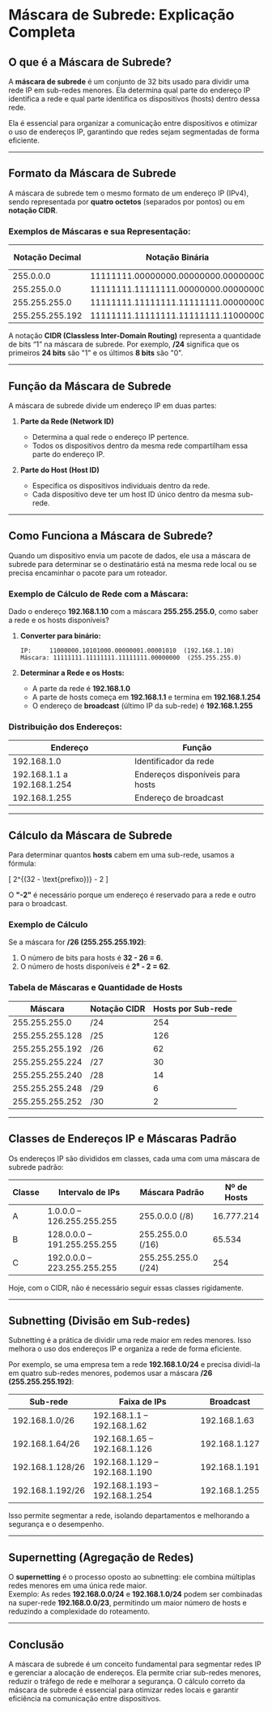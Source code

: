 # **Máscara de Subrede: Explicação Completa**  

## **O que é a Máscara de Subrede?**  
A **máscara de subrede** é um conjunto de 32 bits usado para dividir uma rede IP em sub-redes menores. Ela determina qual parte do endereço IP identifica a rede e qual parte identifica os dispositivos (hosts) dentro dessa rede.  

Ela é essencial para organizar a comunicação entre dispositivos e otimizar o uso de endereços IP, garantindo que redes sejam segmentadas de forma eficiente.

---

## **Formato da Máscara de Subrede**  
A máscara de subrede tem o mesmo formato de um endereço IP (IPv4), sendo representada por **quatro octetos** (separados por pontos) ou em **notação CIDR**.  

### **Exemplos de Máscaras e sua Representação:**  
| Notação Decimal | Notação Binária | Notação CIDR |
|---------------|---------------|------------|
| 255.0.0.0    | 11111111.00000000.00000000.00000000 | /8 |
| 255.255.0.0  | 11111111.11111111.00000000.00000000 | /16 |
| 255.255.255.0 | 11111111.11111111.11111111.00000000 | /24 |
| 255.255.255.192 | 11111111.11111111.11111111.11000000 | /26 |

A notação **CIDR (Classless Inter-Domain Routing)** representa a quantidade de bits “1” na máscara de subrede. Por exemplo, **/24** significa que os primeiros **24 bits** são "1" e os últimos **8 bits** são "0".  

---

## **Função da Máscara de Subrede**  
A máscara de subrede divide um endereço IP em duas partes:  

1. **Parte da Rede (Network ID)**  
   - Determina a qual rede o endereço IP pertence.  
   - Todos os dispositivos dentro da mesma rede compartilham essa parte do endereço IP.  

2. **Parte do Host (Host ID)**  
   - Especifica os dispositivos individuais dentro da rede.  
   - Cada dispositivo deve ter um host ID único dentro da mesma sub-rede.  

---

## **Como Funciona a Máscara de Subrede?**  
Quando um dispositivo envia um pacote de dados, ele usa a máscara de subrede para determinar se o destinatário está na mesma rede local ou se precisa encaminhar o pacote para um roteador.  

### **Exemplo de Cálculo de Rede com a Máscara:**  
Dado o endereço **192.168.1.10** com a máscara **255.255.255.0**, como saber a rede e os hosts disponíveis?  

1. **Converter para binário:**  
   ```
   IP:     11000000.10101000.00000001.00001010  (192.168.1.10)
   Máscara: 11111111.11111111.11111111.00000000  (255.255.255.0)
   ```

2. **Determinar a Rede e os Hosts:**  
   - A parte da rede é **192.168.1.0**  
   - A parte de hosts começa em **192.168.1.1** e termina em **192.168.1.254**  
   - O endereço de **broadcast** (último IP da sub-rede) é **192.168.1.255**  

### **Distribuição dos Endereços:**  
| Endereço | Função |
|----------|--------|
| 192.168.1.0 | Identificador da rede |
| 192.168.1.1 a 192.168.1.254 | Endereços disponíveis para hosts |
| 192.168.1.255 | Endereço de broadcast |

---

## **Cálculo da Máscara de Subrede**  
Para determinar quantos **hosts** cabem em uma sub-rede, usamos a fórmula:  

\[
2^{(32 - \text{prefixo})} - 2
\]

O **"-2"** é necessário porque um endereço é reservado para a rede e outro para o broadcast.  

### **Exemplo de Cálculo**  
Se a máscara for **/26 (255.255.255.192)**:  
1. O número de bits para hosts é **32 - 26 = 6**.  
2. O número de hosts disponíveis é **2⁶ - 2 = 62**.  

### **Tabela de Máscaras e Quantidade de Hosts**  

| Máscara | Notação CIDR | Hosts por Sub-rede |
|---------|-------------|--------------------|
| 255.255.255.0 | /24 | 254 |
| 255.255.255.128 | /25 | 126 |
| 255.255.255.192 | /26 | 62 |
| 255.255.255.224 | /27 | 30 |
| 255.255.255.240 | /28 | 14 |
| 255.255.255.248 | /29 | 6 |
| 255.255.255.252 | /30 | 2 |

---

## **Classes de Endereços IP e Máscaras Padrão**  
Os endereços IP são divididos em classes, cada uma com uma máscara de subrede padrão:  

| Classe | Intervalo de IPs | Máscara Padrão | Nº de Hosts |
|--------|-----------------|----------------|------------|
| A | 1.0.0.0 – 126.255.255.255 | 255.0.0.0 (/8) | 16.777.214 |
| B | 128.0.0.0 – 191.255.255.255 | 255.255.0.0 (/16) | 65.534 |
| C | 192.0.0.0 – 223.255.255.255 | 255.255.255.0 (/24) | 254 |

Hoje, com o CIDR, não é necessário seguir essas classes rigidamente.

---

## **Subnetting (Divisão em Sub-redes)**  
Subnetting é a prática de dividir uma rede maior em redes menores. Isso melhora o uso dos endereços IP e organiza a rede de forma eficiente.  

Por exemplo, se uma empresa tem a rede **192.168.1.0/24** e precisa dividi-la em quatro sub-redes menores, podemos usar a máscara **/26 (255.255.255.192)**:  

| Sub-rede | Faixa de IPs | Broadcast |
|----------|-------------|-----------|
| 192.168.1.0/26 | 192.168.1.1 – 192.168.1.62 | 192.168.1.63 |
| 192.168.1.64/26 | 192.168.1.65 – 192.168.1.126 | 192.168.1.127 |
| 192.168.1.128/26 | 192.168.1.129 – 192.168.1.190 | 192.168.1.191 |
| 192.168.1.192/26 | 192.168.1.193 – 192.168.1.254 | 192.168.1.255 |

Isso permite segmentar a rede, isolando departamentos e melhorando a segurança e o desempenho.

---

## **Supernetting (Agregação de Redes)**
O **supernetting** é o processo oposto ao subnetting: ele combina múltiplas redes menores em uma única rede maior.  
Exemplo: As redes **192.168.0.0/24** e **192.168.1.0/24** podem ser combinadas na super-rede **192.168.0.0/23**, permitindo um maior número de hosts e reduzindo a complexidade do roteamento.

---

## **Conclusão**  
A máscara de subrede é um conceito fundamental para segmentar redes IP e gerenciar a alocação de endereços. Ela permite criar sub-redes menores, reduzir o tráfego de rede e melhorar a segurança. O cálculo correto da máscara de subrede é essencial para otimizar redes locais e garantir eficiência na comunicação entre dispositivos.